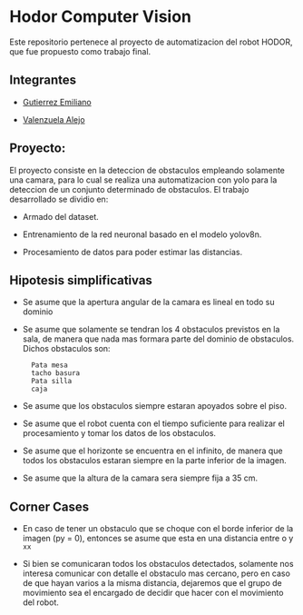 # Hodor Computer Vision

Este repositorio pertenece al proyecto de automatizacion del robot HODOR, que fue propuesto como trabajo final.

## Integrantes 

- [Gutierrez Emiliano](https://github.com/emigutierr)

- [Valenzuela Alejo](https://github.com/AlejoValenzuela73)

## Proyecto:

El proyecto consiste en la deteccion de obstaculos empleando solamente una camara, para lo cual se realiza una automatizacion con yolo para la deteccion de un conjunto determinado de obstaculos.
El trabajo desarrollado se dividio en:

- Armado del dataset.

- Entrenamiento de la red neuronal basado en el modelo yolov8n.

- Procesamiento de datos para poder estimar las distancias.

## Hipotesis simplificativas

- Se asume que la apertura angular de la camara es lineal en todo su dominio

- Se asume que solamente se tendran los 4 obstaculos previstos en la sala, de manera que nada mas formara parte del dominio de obstaculos. Dichos obstaculos son:

        Pata mesa
        tacho basura
        Pata silla
        caja

- Se asume que los obstaculos siempre estaran apoyados sobre el piso.

- Se asume que el robot cuenta con el tiempo suficiente para realizar el procesamiento y tomar los datos de los obstaculos.

- Se asume que el horizonte se encuentra en el infinito, de manera que todos los obstaculos estaran siempre en la parte inferior de la imagen.

- Se asume que la altura de la camara sera siempre fija a 35 cm.

## Corner Cases

- En caso de tener un obstaculo que se choque con el borde inferior de la imagen (py = 0), entonces se asume que esta en una distancia entre o y `xx`

- Si bien se comunicaran todos los obstaculos detectados, solamente nos interesa comunicar con detalle el obstaculo mas cercano, pero en caso de que hayan varios a la misma distancia, dejaremos que el grupo de movimiento sea el encargado de decidir que hacer con el movimiento del robot.
